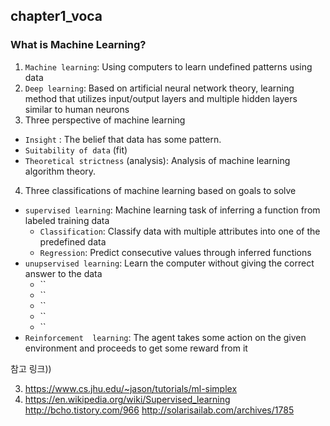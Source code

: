 ## chapter1_voca
### What is Machine Learning?

1. `Machine learning`: Using computers to learn undefined patterns using data
2. `Deep learning`: Based on artificial neural network theory, learning method that utilizes input/output layers and multiple hidden layers similar to human neurons
3. Three perspective of machine learning
  * `Insight` : The belief that data has some pattern.
  * `Suitability of data` (fit)
  * `Theoretical strictness` (analysis): Analysis of machine learning algorithm theory.
4. Three classifications of machine learning based on goals to solve
  * `supervised learning`:  Machine learning task of inferring a function from labeled training data
      * `Classification`: Classify data with multiple attributes into one of the predefined data
      * `Regression`: Predict consecutive values through inferred functions
  * `unupservised learning`: Learn the computer without giving the correct answer to the data
      * ``
      * ``
      * ``
      * ``
      * ``
  * `Reinforcement  learning`: The agent takes some action on the given environment and proceeds to get some reward from it








참고 링크))

3. https://www.cs.jhu.edu/~jason/tutorials/ml-simplex
4. https://en.wikipedia.org/wiki/Supervised_learning
   http://bcho.tistory.com/966
   http://solarisailab.com/archives/1785
